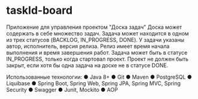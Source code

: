 # taskId-board
Приложение для управления проектом "Доска задач"
    Доска может содержать в себе множество задач. Задача может находится в одном из
трех статусов (BACKLOG, IN_PROGRESS, DONE). У задачи указаны автор, исполнитель,
версия релиза. Релиз имеет время начала выполнения и время завершения работ.
    Задача может быть в статусе IN_PROGRESS, только когда стартовал проект.
Проект не должен быть закрыт, если хотя бы одна задача на доске не в статусе DONE.

Использованные технологии:
● Java 8+
● Git
● Maven
● PostgreSQL
● Liquibase
● Spring Boot, Spring Web, Spring JPA, Spring MVC, Spring Security
● Swagger
● Junit, Mockito
● AOP